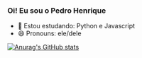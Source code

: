 ### Oi! Eu sou o Pedro Henrique

- 🌱 Estou estudando: Python e Javascript
- 😄 Pronouns: ele/dele

[![Anurag's GitHub stats](https://github-readme-stats.vercel.app/api?PedrohBorges=anuraghazra)](https://github.com/anuraghazra/github-readme-stats)
